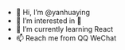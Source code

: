 - 👋 Hi, I’m @yanhuaying
- 👀 I’m interested in 🏀
- 🌱 I’m currently learning React
- 📫 Reach me from QQ WeChat
